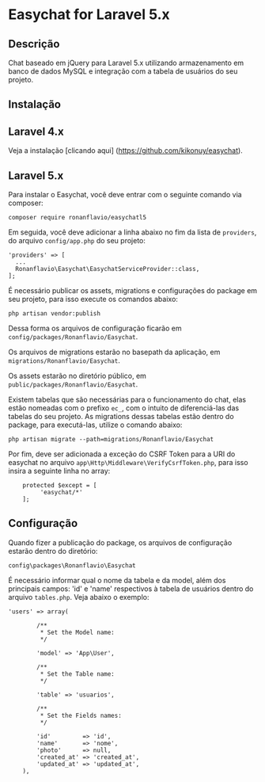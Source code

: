 # Easychat for Laravel 5.x

## Descrição

Chat baseado em jQuery para Laravel 5.x utilizando armazenamento em banco de dados MySQL e integração com a tabela de usuários do seu projeto.

## Instalação

## Laravel 4.x

Veja a instalação [clicando aqui] (https://github.com/kikonuy/easychat).

## Laravel 5.x

Para instalar o Easychat, você deve entrar com o seguinte comando via composer:

`composer require ronanflavio/easychatl5`

Em seguida, você deve adicionar a linha abaixo no fim da lista de `providers`, do arquivo `config/app.php` do seu projeto:

```
'providers' => [
  ...
  Ronanflavio\Easychat\EasychatServiceProvider::class,
];
```

É necessário publicar os assets, migrations e configurações do package em seu projeto, para isso execute os comandos abaixo:

`php artisan vendor:publish`

Dessa forma os arquivos de configuração ficarão em `config/packages/Ronanflavio/Easychat`.

Os arquivos de migrations estarão no basepath da aplicação, em `migrations/Ronanflavio/Easychat`.

Os assets estarão no diretório público, em `public/packages/Ronanflavio/Easychat`.

Existem tabelas que são necessárias para o funcionamento do chat, elas estão nomeadas com o prefixo `ec_`, com o intuito de diferenciá-las das tabelas do seu projeto. As migrations dessas tabelas estão dentro do package, para executá-las, utilize o comando abaixo:

`php artisan migrate --path=migrations/Ronanflavio/Easychat`

Por fim, deve ser adicionada a exceção do CSRF Token para a URI do easychat no arquivo `app\Http\Middleware\VerifyCsrfToken.php`, para isso insira a seguinte linha no array:

```
	protected $except = [
		 'easychat/*'
	];
```

## Configuração

Quando fizer a publicação do package, os arquivos de configuração estarão dentro do diretório:

`config\packages\Ronanflavio\Easychat`

É necessário informar qual o nome da tabela e da model, além dos principais campos: 'id' e 'name' respectivos à tabela de usuários dentro do arquivo `tables.php`. Veja abaixo o exemplo:

```
'users' => array(

        /**
         * Set the Model name:
         */

        'model' => 'App\User',

        /**
         * Set the Table name:
         */

        'table' => 'usuarios',

        /**
         * Set the Fields names:
         */

        'id'         => 'id',
        'name'       => 'nome',
        'photo'      => null,
        'created_at' => 'created_at',
        'updated_at' => 'updated_at',
    ),
```
